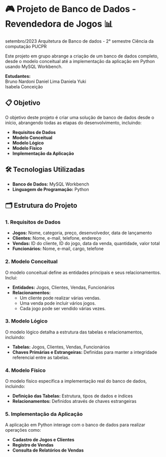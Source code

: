 # 🎮 **Projeto de Banco de Dados - Revendedora de Jogos** 📊
setembro/2023
Arquitetura de Banco de dados - 2° semestre Ciência da computação PUCPR

Este projeto em grupo abrange a criação de um banco de dados completo, desde o modelo conceitual até a implementação da aplicação em Python usando MySQL Workbench.

**Estudantes:**  
Bruno Nardoni
Daniel Lima
Daniela Yuki  
Isabela Conceição

## 📋 **Objetivo**

O objetivo deste projeto é criar uma solução de banco de dados desde o início, abrangendo todas as etapas do desenvolvimento, incluindo:
- **Requisitos de Dados**
- **Modelo Conceitual**
- **Modelo Lógico**
- **Modelo Físico**
- **Implementação da Aplicação**

## 🛠️ **Tecnologias Utilizadas**

- **Banco de Dados:** MySQL Workbench
- **Linguagem de Programação:** Python

## 🗂️ **Estrutura do Projeto**

### 1. **Requisitos de Dados**

- **Jogos:** Nome, categoria, preço, desenvolvedor, data de lançamento
- **Clientes:** Nome, e-mail, telefone, endereço
- **Vendas:** ID do cliente, ID do jogo, data da venda, quantidade, valor total
- **Funcionários:** Nome, e-mail, cargo, telefone

### 2. **Modelo Conceitual**

O modelo conceitual define as entidades principais e seus relacionamentos. Inclui:
- **Entidades:** Jogos, Clientes, Vendas, Funcionários
- **Relacionamentos:** 
  - Um cliente pode realizar várias vendas.
  - Uma venda pode incluir vários jogos.
  - Cada jogo pode ser vendido várias vezes.

### 3. **Modelo Lógico**

O modelo lógico detalha a estrutura das tabelas e relacionamentos, incluindo:
- **Tabelas:** Jogos, Clientes, Vendas, Funcionários
- **Chaves Primárias e Estrangeiras:** Definidas para manter a integridade referencial entre as tabelas.

### 4. **Modelo Físico**

O modelo físico especifica a implementação real do banco de dados, incluindo:
- **Definição das Tabelas:** Estrutura, tipos de dados e índices
- **Relacionamentos:** Definidos através de chaves estrangeiras

### 5. **Implementação da Aplicação**

A aplicação em Python interage com o banco de dados para realizar operações como:
- **Cadastro de Jogos e Clientes**
- **Registro de Vendas**
- **Consulta de Relatórios de Vendas**

